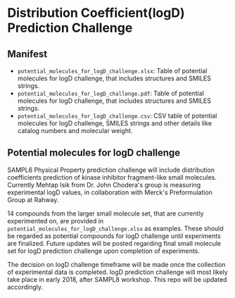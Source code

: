 # Distribution Coefficient(logD) Prediction Challenge

## Manifest
- `potential_molecules_for_logD_challenge.xlsx`: Table of potential molecules for logD challenge, that includes structures and SMILES strings.
- `potential_molecules_for_logD_challenge.pdf`:  Table of potential molecules for logD challenge, that includes structures and SMILES strings.
- `potential_molecules_for_logD_challenge.csv`: CSV table of potential molecules for logD challenge, SMILES strings and other details like catalog numbers and molecular weight.

## Potential molecules for logD challenge

SAMPL6 Physical Property prediction challenge will include distribution coefficients prediction of kinase inhibitor fragment-like small molecules.
Currently Mehtap Isik from Dr. John Chodera's group is measuring experimental logD values, in collaboration with Merck's Preformulation Group at Rahway.

14 compounds from the larger small molecule set, that are currently experimented on, are provided in `potential_molecules_for_logD_challenge.xlsx` as examples. 
These should be regarded as potential compounds for logD challenge until experiments are finalized. 
Future updates will be posted regarding final small molecule set for logD prediction challenge upon completion of experiments.

The decision on logD challenge timeframe will be made once the collection of experimental data is completed. 
logD prediction challenge will most likely take place in early 2018, after SAMPL8 workshop. 
This repo will be updated accordingly.



